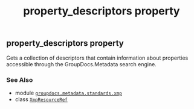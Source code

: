 ﻿---
title: property_descriptors property
second_title: GroupDocs.Metadata for Python via .NET API References
description: 
type: docs
url: /python-net/groupdocs.metadata.standards.xmp/xmpresourceref/property_descriptors/
is_root: false
weight: 270
---

## property_descriptors property


Gets a collection of descriptors that contain information about properties accessible through the GroupDocs.Metadata search engine.

### See Also
* module [`groupdocs.metadata.standards.xmp`](../../)
* class [`XmpResourceRef`](/metadata/python-net/groupdocs.metadata.standards.xmp/xmpresourceref)
